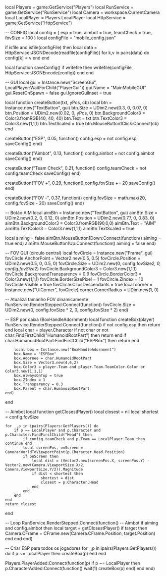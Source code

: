 local Players = game:GetService("Players")
local RunService = game:GetService("RunService")
local Camera = workspace.CurrentCamera
local LocalPlayer = Players.LocalPlayer
local HttpService = game:GetService("HttpService")

-- CONFIG
local config = {
    esp = true,
    aimbot = true,
    teamCheck = true,
    fovSize = 100
}
local configFile = "mobile_config.json"

if isfile and isfile(configFile) then
    local data = HttpService:JSONDecode(readfile(configFile))
    for k,v in pairs(data) do config[k] = v end
end

local function saveConfig()
    if writefile then
        writefile(configFile, HttpService:JSONEncode(config))
    end
end

-- GUI
local gui = Instance.new("ScreenGui", LocalPlayer:WaitForChild("PlayerGui"))
gui.Name = "MainMobileGUI"
gui.ResetOnSpawn = false
gui.IgnoreGuiInset = true

local function createButton(txt, yPos, cb)
    local btn = Instance.new("TextButton", gui)
    btn.Size = UDim2.new(0.3, 0, 0.07, 0)
    btn.Position = UDim2.new(0.02, 0, yPos, 0)
    btn.BackgroundColor3 = Color3.fromRGB(40, 40, 40)
    btn.Text = txt
    btn.TextColor3 = Color3.new(1,1,1)
    btn.TextScaled = true
    btn.MouseButton1Click:Connect(cb)
end

createButton("ESP", 0.05, function()
    config.esp = not config.esp
    saveConfig()
end)

createButton("Aimbot", 0.13, function()
    config.aimbot = not config.aimbot
    saveConfig()
end)

createButton("Team Check", 0.21, function()
    config.teamCheck = not config.teamCheck
    saveConfig()
end)

createButton("FOV +", 0.29, function()
    config.fovSize += 20
    saveConfig()
end)

createButton("FOV -", 0.37, function()
    config.fovSize = math.max(20, config.fovSize - 20)
    saveConfig()
end)

-- Botão AIM
local aimBtn = Instance.new("TextButton", gui)
aimBtn.Size = UDim2.new(0.2, 0, 0.12, 0)
aimBtn.Position = UDim2.new(0.77, 0, 0.83, 0)
aimBtn.BackgroundColor3 = Color3.fromRGB(90,0,0)
aimBtn.Text = "AIM"
aimBtn.TextColor3 = Color3.new(1,1,1)
aimBtn.TextScaled = true

local aiming = false
aimBtn.MouseButton1Down:Connect(function() aiming = true end)
aimBtn.MouseButton1Up:Connect(function() aiming = false end)

-- FOV GUI (círculo central)
local fovCircle = Instance.new("Frame", gui)
fovCircle.AnchorPoint = Vector2.new(0.5, 0.5)
fovCircle.Position = UDim2.new(0.5, 0, 0.5, 0)
fovCircle.Size = UDim2.new(0, config.fovSize*2, 0, config.fovSize*2)
fovCircle.BackgroundColor3 = Color3.new(1,1,1)
fovCircle.BackgroundTransparency = 0.9
fovCircle.BorderColor3 = Color3.new(1,1,1)
fovCircle.BorderSizePixel = 1
fovCircle.ZIndex = 10
fovCircle.Visible = true
fovCircle.ClipsDescendants = true
local corner = Instance.new("UICorner", fovCircle)
corner.CornerRadius = UDim.new(1, 0)

-- Atualiza tamanho FOV dinamicamente
RunService.RenderStepped:Connect(function()
    fovCircle.Size = UDim2.new(0, config.fovSize * 2, 0, config.fovSize * 2)
end)

-- ESP por caixa (BoxHandleAdornment)
local function createBox(player)
    RunService.RenderStepped:Connect(function()
        if not config.esp then return end
        local char = player.Character
        if not char or not char:FindFirstChild("HumanoidRootPart") then return end
        if char.HumanoidRootPart:FindFirstChild("ESPBox") then return end

        local box = Instance.new("BoxHandleAdornment")
        box.Name = "ESPBox"
        box.Adornee = char.HumanoidRootPart
        box.Size = Vector3.new(4,6,2)
        box.Color3 = player.Team and player.Team.TeamColor.Color or Color3.new(1,1,1)
        box.AlwaysOnTop = true
        box.ZIndex = 1
        box.Transparency = 0.3
        box.Parent = char.HumanoidRootPart
    end)
end

-- Aimbot
local function getClosestPlayer()
    local closest = nil
    local shortest = config.fovSize

    for _,p in ipairs(Players:GetPlayers()) do
        if p ~= LocalPlayer and p.Character and p.Character:FindFirstChild("Head") then
            if config.teamCheck and p.Team == LocalPlayer.Team then continue end
            local screenPos, onScreen = Camera:WorldToViewportPoint(p.Character.Head.Position)
            if onScreen then
                local dist = (Vector2.new(screenPos.X, screenPos.Y) - Vector2.new(Camera.ViewportSize.X/2, Camera.ViewportSize.Y/2)).Magnitude
                if dist < shortest then
                    shortest = dist
                    closest = p.Character.Head
                end
            end
        end
    end
    return closest
end

-- Loop
RunService.RenderStepped:Connect(function()
    -- Aimbot
    if aiming and config.aimbot then
        local target = getClosestPlayer()
        if target then
            Camera.CFrame = CFrame.new(Camera.CFrame.Position, target.Position)
        end
    end
end)

-- Criar ESP para todos os jogadores
for _,p in ipairs(Players:GetPlayers()) do
    if p ~= LocalPlayer then
        createBox(p)
    end
end

Players.PlayerAdded:Connect(function(p)
    if p ~= LocalPlayer then
        p.CharacterAdded:Connect(function()
            wait(1)
            createBox(p)
        end)
    end
end)
